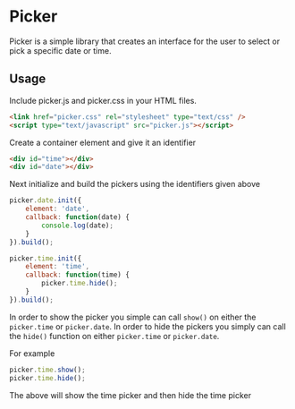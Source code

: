 Picker
======

Picker is a simple library that creates an interface for the user to select or
pick a specific date or time.

Usage
----

Include picker.js and picker.css in your HTML files.

```html
<link href="picker.css" rel="stylesheet" type="text/css" />
<script type="text/javascript" src="picker.js"></script>
```

Create a container element and give it an identifier

```html
<div id="time"></div>
<div id="date"></div>
```

Next initialize and build the pickers using the identifiers given above

```javascript
picker.date.init({
    element: 'date',
    callback: function(date) {
        console.log(date);
    }
}).build();

picker.time.init({
    element: 'time',
    callback: function(time) {
        picker.time.hide();
    }
}).build();
```

In order to show the picker you simple can call `show()` on either the `picker.time` or `picker.date`. In order to hide the pickers you simply can call the `hide()` function on either `picker.time` or `picker.date`.

For example

```javascript
picker.time.show();
picker.time.hide();
```

The above will show the time picker and then hide the time picker
